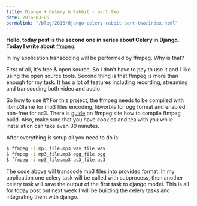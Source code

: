 ```yaml
---
title: Django + Celery & Rabbit - part two
date: 2016-03-05
permalink: "/blog/2016/django-celery-rabbit-part-two/index.html"
---
```


**Hello, today post is the second one in series about Celery in Django.
Today I write about** [ffmpeg](https://www.ffmpeg.org/).

In my application transcoding will be performed by ffmpeg. Why is that?

First of all, it's free & open source. So I don't have to pay to use it
and I like using the open source tools. Second thing is that ffmpeg is
more than enough for my task. It has a lot of features including
recording, streaming and transcoding both video and audio.

So how to use it? For this project, the ffmpeg needs to be compiled with
libmp3lame for mp3 files encoding, libvorbis for ogg format and enabled
non-free for ac3. There is
[guide](https://trac.ffmpeg.org/wiki/CompilationGuide/Ubuntu#ffmpeg) on
ffmpeg site how to compile ffmpeg build. Also, make sure that you have
cookies and tea with you while installation can take even 30 minutes.

After everything is setup all you need to do is:

```bash
$ ffmpeg -i mp3_file.mp3 wav_file.wav
$ ffmpeg -i mp3_file.mp3 ogg_file.ogg
$ ffmpeg -i mp3_file.mp3 ac3_file.ac3
```

The code above will transcode mp3 files into provided format. In my
application one celery task will be called with subprocess, then another
celery task will save the output of the first task to django model. This
is all for today post but next week I will be building the celery tasks
and integrating them with django.
